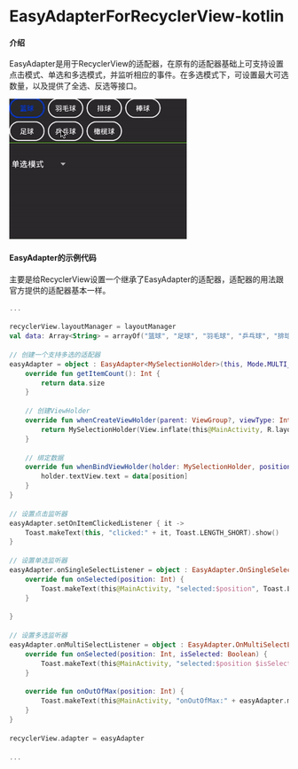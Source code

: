 # EasyAdapterForRecyclerView-kotlin


#### 介绍
EasyAdapter是用于RecyclerView的适配器，在原有的适配器基础上可支持设置点击模式、单选和多选模式，并监听相应的事件。在多选模式下，可设置最大可选数量，以及提供了全选、反选等接口。

![easyadapter](https://raw.githubusercontent.com/1993hzw/common/master/Androids/easyadapter.gif)


#### EasyAdapter的示例代码

主要是给RecyclerView设置一个继承了EasyAdapter的适配器，适配器的用法跟官方提供的适配器基本一样。

```kotlin
...

recyclerView.layoutManager = layoutManager
val data: Array<String> = arrayOf("篮球", "足球", "羽毛球", "乒乓球", "排球", "橄榄球", "棒球")

// 创建一个支持多选的适配器
easyAdapter = object : EasyAdapter<MySelectionHolder>(this, Mode.MULTI_SELECT) {
    override fun getItemCount(): Int {
        return data.size
    }

    // 创建ViewHolder
    override fun whenCreateViewHolder(parent: ViewGroup?, viewType: Int): MySelectionHolder {
        return MySelectionHolder(View.inflate(this@MainActivity, R.layout.item_string, null))
    }

    // 绑定数据
    override fun whenBindViewHolder(holder: MySelectionHolder, position: Int) {
        holder.textView.text = data[position]
    }
}

// 设置点击监听器
easyAdapter.setOnItemClickedListener { it ->
    Toast.makeText(this, "clicked:" + it, Toast.LENGTH_SHORT).show()
}

// 设置单选监听器
easyAdapter.onSingleSelectListener = object : EasyAdapter.OnSingleSelectListener {
    override fun onSelected(position: Int) {
        Toast.makeText(this@MainActivity, "selected:$position", Toast.LENGTH_SHORT).show()
    }

}

// 设置多选监听器
easyAdapter.onMultiSelectListener = object : EasyAdapter.OnMultiSelectListener {
    override fun onSelected(position: Int, isSelected: Boolean) {
        Toast.makeText(this@MainActivity, "selected:$position $isSelected", Toast.LENGTH_SHORT).show()
    }

    override fun onOutOfMax(position: Int) {
        Toast.makeText(this@MainActivity, "onOutOfMax:" + easyAdapter.maxSelectionCount, Toast.LENGTH_SHORT).show()
    }
}

recyclerView.adapter = easyAdapter

...
```